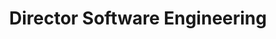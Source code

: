 ---
  name: "Yaheya Quazi"
  link: "http://www.yaheya.com"
  title: "Director Software Engineering"
---